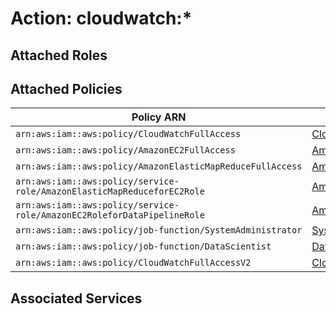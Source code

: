 # Action: cloudwatch:*

## Attached Roles

## Attached Policies

| Policy ARN | Policy Name |
|------------|-------------|
| `arn:aws:iam::aws:policy/CloudWatchFullAccess` | [CloudWatchFullAccess](../policies.md#cloudwatchfullaccess) |
| `arn:aws:iam::aws:policy/AmazonEC2FullAccess` | [AmazonEC2FullAccess](../policies.md#amazonec2fullaccess) |
| `arn:aws:iam::aws:policy/AmazonElasticMapReduceFullAccess` | [AmazonElasticMapReduceFullAccess](../policies.md#amazonelasticmapreducefullaccess) |
| `arn:aws:iam::aws:policy/service-role/AmazonElasticMapReduceforEC2Role` | [AmazonElasticMapReduceforEC2Role](../policies.md#amazonelasticmapreduceforec2role) |
| `arn:aws:iam::aws:policy/service-role/AmazonEC2RoleforDataPipelineRole` | [AmazonEC2RoleforDataPipelineRole](../policies.md#amazonec2rolefordatapipelinerole) |
| `arn:aws:iam::aws:policy/job-function/SystemAdministrator` | [SystemAdministrator](../policies.md#systemadministrator) |
| `arn:aws:iam::aws:policy/job-function/DataScientist` | [DataScientist](../policies.md#datascientist) |
| `arn:aws:iam::aws:policy/CloudWatchFullAccessV2` | [CloudWatchFullAccessV2](../policies.md#cloudwatchfullaccessv2) |

## Associated Services

